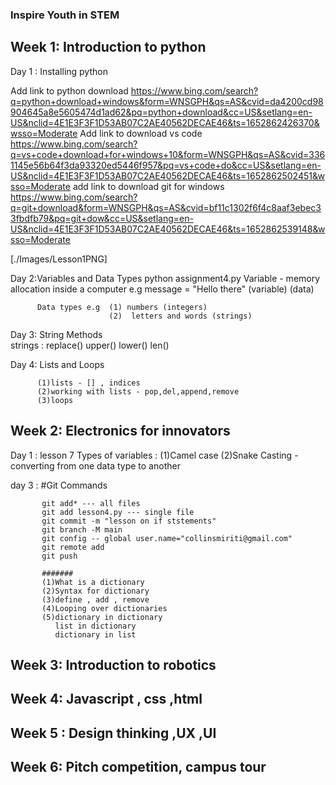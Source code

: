 ### Inspire Youth in STEM

## Week 1: Introduction to python
   Day 1 : Installing python
   
   Add link to python download
https://www.bing.com/search?q=python+download+windows&form=WNSGPH&qs=AS&cvid=da4200cd98904645a8e5605474d1ad62&pq=python+download&cc=US&setlang=en-US&nclid=4E1E3F3F1D53AB07C2AE40562DECAE46&ts=1652862426370&wsso=Moderate
   Add link to download vs code
https://www.bing.com/search?q=vs+code+download+for+windows+10&form=WNSGPH&qs=AS&cvid=3361145e56b64f3da93320ed5446f957&pq=vs+code+do&cc=US&setlang=en-US&nclid=4E1E3F3F1D53AB07C2AE40562DECAE46&ts=1652862502451&wsso=Moderate
   add link to download git for windows
https://www.bing.com/search?q=git+download&form=WNSGPH&qs=AS&cvid=bf11c1302f6f4c8aaf3ebec33fbdfb79&pq=git+dow&cc=US&setlang=en-US&nclid=4E1E3F3F1D53AB07C2AE40562DECAE46&ts=1652862539148&wsso=Moderate
 
 [./Images/Lesson1PNG]

   Day 2:Variables and Data Types
         python assignment4.py
         Variable - memory allocation inside a computer
                    e.g message = "Hello there"
                        (variable)    (data)

          Data types e.g  (1) numbers (integers)
                          (2)  letters and words (strings) 

   Day 3: String Methods                                  
         strings :
                  replace()
                  upper()
                  lower()
                  len()

   Day 4: Lists and Loops

          (1)lists - [] , indices 
          (2)working with lists - pop,del,append,remove
          (3)loops
## Week 2: Electronics for innovators
   Day 1 : lesson 7
           Types of variables : (1)Camel case
                                (2)Snake
           Casting - converting from one data type to another

   day 3 : #Git Commands
           
           git add* --- all files
           git add lesson4.py --- single file
           git commit -m "lesson on if ststements"
           git branch -M main
           git config -- global user.name="collinsmiriti@gmail.com"
           git remote add
           git push

           #######
           (1)What is a dictionary
           (2)Syntax for dictionary
           (3)define , add , remove
           (4)Looping over dictionaries
           (5)dictionary in dictionary
              list in dictionary
              dictionary in list

           
## Week 3: Introduction to robotics

## Week 4: Javascript , css ,html

## Week 5 : Design thinking ,UX ,UI

## Week 6: Pitch competition, campus tour
